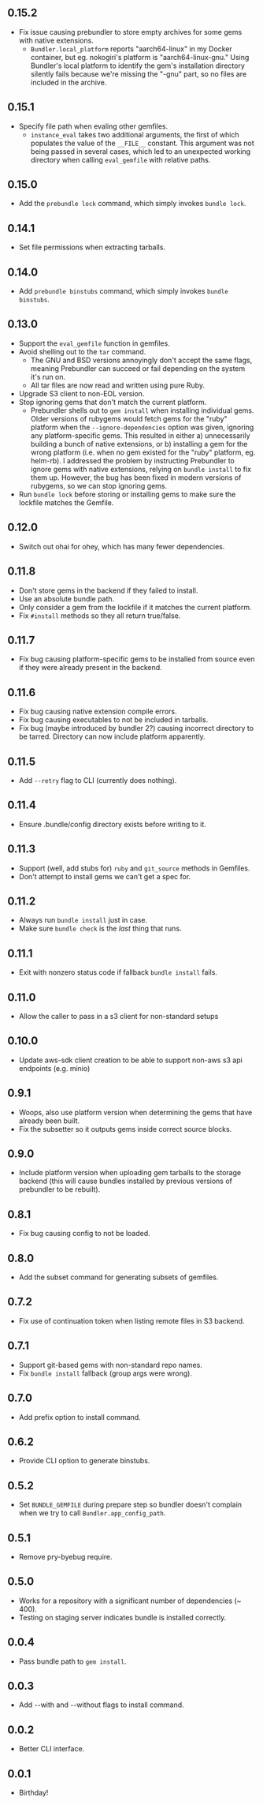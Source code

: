 ## 0.15.2
* Fix issue causing prebundler to store empty archives for some gems with native extensions.
  - `Bundler.local_platform` reports "aarch64-linux" in my Docker container, but eg. nokogiri's platform is "aarch64-linux-gnu." Using Bundler's local platform to identify the gem's installation directory silently fails because we're missing the "-gnu" part, so no files are included in the archive.

## 0.15.1
* Specify file path when evaling other gemfiles.
  - `instance_eval` takes two additional arguments, the first of which populates the value of the `__FILE__` constant. This argument was not being passed in several cases, which led to an unexpected working directory when calling `eval_gemfile` with relative paths.

## 0.15.0
* Add the `prebundle lock` command, which simply invokes `bundle lock`.

## 0.14.1
* Set file permissions when extracting tarballs.

## 0.14.0
* Add `prebundle binstubs` command, which simply invokes `bundle binstubs`.

## 0.13.0
* Support the `eval_gemfile` function in gemfiles.
* Avoid shelling out to the `tar` command.
  - The GNU and BSD versions annoyingly don't accept the same flags, meaning Prebundler can succeed or fail depending on the system it's run on.
  - All tar files are now read and written using pure Ruby.
* Upgrade S3 client to non-EOL version.
* Stop ignoring gems that don't match the current platform.
  - Prebundler shells out to `gem install` when installing individual gems. Older versions of rubygems would fetch gems for the "ruby" platform when the `--ignore-dependencies` option was given, ignoring any platform-specific gems. This resulted in either a) unnecessarily building a bunch of native extensions, or b) installing a gem for the wrong platform (i.e. when no gem existed for the "ruby" platform, eg. helm-rb). I addressed the problem by instructing Prebundler to ignore gems with native extensions, relying on `bundle install` to fix them up. However, the bug has been fixed in modern versions of rubygems, so we can stop ignoring gems.
* Run `bundle lock` before storing or installing gems to make sure the lockfile matches the Gemfile.

## 0.12.0
* Switch out ohai for ohey, which has many fewer dependencies.

## 0.11.8
* Don't store gems in the backend if they failed to install.
* Use an absolute bundle path.
* Only consider a gem from the lockfile if it matches the current platform.
* Fix `#install` methods so they all return true/false.

## 0.11.7
* Fix bug causing platform-specific gems to be installed from source even if they were already present in the backend.

## 0.11.6
* Fix bug causing native extension compile errors.
* Fix bug causing executables to not be included in tarballs.
* Fix bug (maybe introduced by bundler 2?) causing incorrect directory to be tarred. Directory can now include platform apparently.

## 0.11.5
* Add `--retry` flag to CLI (currently does nothing).

## 0.11.4
* Ensure .bundle/config directory exists before writing to it.

## 0.11.3
* Support (well, add stubs for) `ruby` and `git_source` methods in Gemfiles.
* Don't attempt to install gems we can't get a spec for.

## 0.11.2
* Always run `bundle install` just in case.
* Make sure `bundle check` is the _last_ thing that runs.

## 0.11.1
* Exit with nonzero status code if fallback `bundle install` fails.

## 0.11.0
* Allow the caller to pass in a s3 client for non-standard setups

## 0.10.0
* Update aws-sdk client creation to be able to support non-aws s3 api endpoints (e.g. minio)

## 0.9.1
* Woops, also use platform version when determining the gems that have already been built.
* Fix the subsetter so it outputs gems inside correct source blocks.

## 0.9.0
* Include platform version when uploading gem tarballs to the storage backend (this will cause bundles installed by previous versions of prebundler to be rebuilt).

## 0.8.1
* Fix bug causing config to not be loaded.

## 0.8.0
* Add the subset command for generating subsets of gemfiles.

## 0.7.2
* Fix use of continuation token when listing remote files in S3 backend.

## 0.7.1
* Support git-based gems with non-standard repo names.
* Fix `bundle install` fallback (group args were wrong).

## 0.7.0
* Add prefix option to install command.

## 0.6.2
* Provide CLI option to generate binstubs.

## 0.5.2
* Set `BUNDLE_GEMFILE` during prepare step so bundler doesn't complain when we try to call `Bundler.app_config_path`.

## 0.5.1
* Remove pry-byebug require.

## 0.5.0
* Works for a repository with a significant number of dependencies (~ 400).
* Testing on staging server indicates bundle is installed correctly.

## 0.0.4
* Pass bundle path to `gem install`.

## 0.0.3
* Add --with and --without flags to install command.

## 0.0.2
* Better CLI interface.

## 0.0.1
* Birthday!
